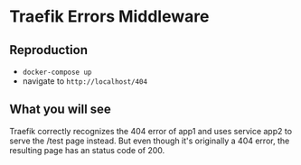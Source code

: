 # Traefik Errors Middleware 

## Reproduction

* `docker-compose up`
* navigate to `http://localhost/404`

## What you will see

Traefik correctly recognizes the 404 error of app1 and uses service app2 to serve the /test page instead.
But even though it's originally a 404 error, the resulting page has an status code of 200.

